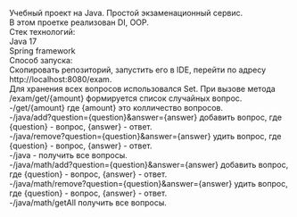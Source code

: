 Учебный проект на Java. Простой экзаменационный сервис.</br>
В этом проетке реализован DI, OOP. </br>
Стек технологий: </br>
Java 17</br>
Spring framework</br>
Способ запуска:</br>
Скопировать репозиторий, запустить его в IDE, перейти по адресу http://localhost:8080/exam.</br>
Для хранения всех вопросов использовался Set. При вызове метода /exam/get/{amount} формируется список случайных вопрос.</br>
-/get/{amount} где {amount} это колличество вопросов.</br>
-/java/add?question={question}&answer={answer} добавить вопрос, где {question} - вопрос, {answer} - ответ.</br>
-/java/remove?question={question}&answer={answer} удить вопрос, где {question} - вопрос, {answer} - ответ.</br>
-/java - получить все вопросы.</br>
-/java/math/add?question={question}&answer={answer} добавить вопрос, где {question} - вопрос, {answer} - ответ.</br>
-/java/math/remove?question={question}&answer={answer} удить вопрос, где {question} - вопрос, {answer} - ответ.</br>
-/java/math/getAll получить все вопросы.</br>
